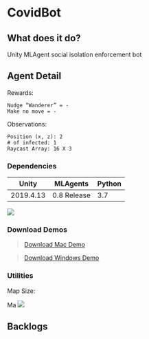 # CovidBot



## What does it do? 
Unity MLAgent social isolation enforcement bot

## Agent Detail 
Rewards: 
```Nudge “Talker” = ++
Nudge “Wanderer” = -
Make no move = -
```

Observations: 
```Velocity (x, z): 2
Position (x, z): 2
# of infected: 1
Raycast Array: 16 X 3
```

### Dependencies 
| Unity  | MLAgents | Python |
| ------------- | ------------- | -----------|
|2019.4.13| 0.8 Release  | 3.7  |


 ![](playermode.gif)

### Download Demos


> [Download Mac Demo](https://drive.google.com/drive/my-drive)

> [Download Windows Demo](https://drive.google.com/drive/my-drive)




### Utilities
Map Size: 

Ma
 ![](utilities.gif)




## Backlogs


